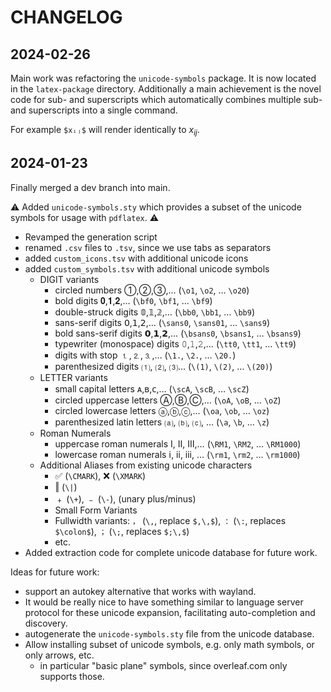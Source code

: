 # CHANGELOG

## 2024-02-26

Main work was refactoring the `unicode-symbols` package. It is now located in the `latex-package` directory.
Additionally a main achievement is the novel code for sub- and superscripts which automatically combines multiple sub- and superscripts into a single command.

For example `$xᵢⱼ$` will render identically to $x_{ij}$.

## 2024-01-23

Finally merged a dev branch into main.

⚠️ Added `unicode-symbols.sty` which provides a subset of the unicode symbols for usage with `pdflatex`. ⚠️

- Revamped the generation script
- renamed `.csv` files to `.tsv`, since we use tabs as separators
- added `custom_icons.tsv` with additional unicode icons
- added `custom_symbols.tsv` with additional unicode symbols
  - DIGIT variants
    - circled numbers ①,②,③,… (`\o1`, `\o2`,  … `\o20`)
    - bold digits 𝟎,𝟏,𝟐,… (`\bf0`, `\bf1`, … `\bf9`)
    - double-struck digits 𝟘,𝟙,𝟚,… (`\bb0`, `\bb1`, … `\bb9`)
    - sans-serif digits 𝟢,𝟣,𝟤,… (`\sans0`, `\sans01`, … `\sans9`)
    - bold sans-serif digits 𝟬,𝟭,𝟮,… (`\bsans0`, `\bsans1`, … `\bsans9`)
    - typewriter (monospace) digits 𝟶,𝟷,𝟸,… (`\tt0`, `\tt1`, … `\tt9`)
    - digits with stop ⒈,⒉,⒊,… (`\1.`, `\2.`, … `\20.`)
    - parenthesized digits ⑴, ⑵, ⑶… (`\(1)`, `\(2)`, … `\(20)`)
  - LETTER variants
    - small capital letters ᴀ,ʙ,ᴄ,… (`\scA`, `\scB`, … `\scZ`)
    - circled uppercase letters Ⓐ,Ⓑ,Ⓒ,… (`\oA`, `\oB`, … `\oZ`)
    - circled lowercase letters ⓐ,ⓑ,ⓒ,… (`\oa`, `\ob`, … `\oz`)
    - parenthesized latin letters ⒜, ⒝, ⒞, … (`\a`, `\b`, … `\z`)
  - Roman Numerals
    - uppercase roman numerals Ⅰ, Ⅱ, Ⅲ,… (`\RM1`, `\RM2`, … `\RM1000`)
    - lowercase roman numerals ⅰ, ⅱ, ⅲ, … (`\rm1`, `\rm2`, … `\rm1000`)
  - Additional Aliases from existing unicode characters
    - ✅ (`\CMARK`), ❌ (`\XMARK`)
    - ‖ (`\|`)
    - ﹢ (`\+`), ﹣ (`\-`), (unary plus/minus)
    - Small Form Variants
    - Fullwidth variants: `，` (`\,`, replace `$,\,$`), `：` (`\:`, replaces `$\colon$`), `；` (`\;`, replaces `$;\,$`)
    - etc.
- Added extraction code for complete unicode database for future work.

Ideas for future work:

- support an autokey alternative that works with wayland.
- It would be really nice to have something similar to language server protocol for these unicode expansion,
  facilitating auto-completion and discovery.
- autogenerate the `unicode-symbols.sty` file from the unicode database.
- Allow installing subset of unicode symbols, e.g. only math symbols, or only arrows, etc.
  - in particular "basic plane" symbols, since overleaf.com only supports those.
